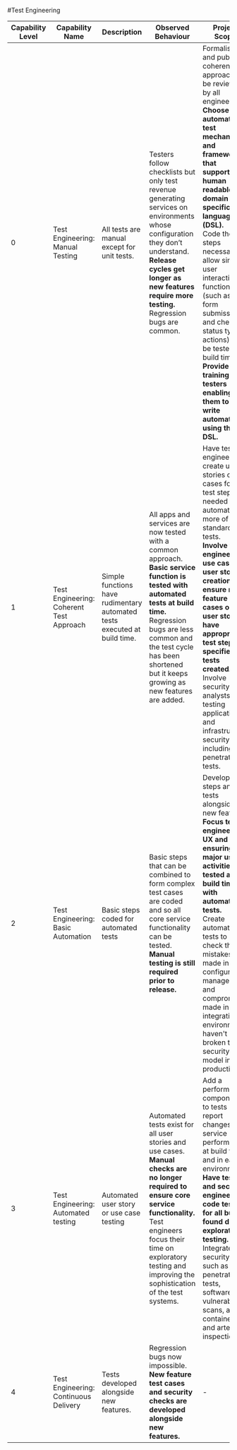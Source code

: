 #Test Engineering

| Capability Level | Capability Name | Description | Observed Behaviour | Project Scope |
|--------|--------|--------|--------|--------|
|0|Test Engineering: Manual Testing|All tests are manual except for unit tests.|Testers follow checklists but only test revenue generating services on environments whose configuration they don’t understand.<br>**Release cycles get longer as new features require more testing.**<br>Regression bugs are common.|Formalise and publish a coherent test approach to be reviewed by all engineers.<br>**Choose an automated test mechanism and framework that supports a human readable domain specific language (DSL).**<br>Code the steps necessary to allow simple user interaction functionality (such as form submission and check status type actions) to be tested at build time.<br>**Provide training to testers enabling them to write automated using the DSL.**|
|1|Test Engineering: Coherent Test Approach|Simple functions have rudimentary automated tests executed at build time.|All apps and services are now tested with a common approach.<br>**Basic service function is tested with automated tests at build time.**<br>Regression bugs are less common and the test cycle has been shortened but it keeps growing as new features are added.|Have test engineers create user stories or use cases for the test steps needed to automate more of the standard tests.<br>**Involve test engineers in use case (or user story) creation to ensure new feature use cases or user stories have appropriate test steps specified or tests created.**<br>Involve security analysts in testing application and infrastructure security, including penetration tests.|
|2|Test Engineering: Basic Automation|Basic steps coded for automated tests|Basic steps that can be combined to form complex test cases are coded and so all core service functionality can be tested.<br>**Manual testing is still required prior to release.**|Develop test steps and tests alongside new features.<br>**Focus test engineers on UX and ensuring all major user activities are tested at build time with automated tests.**<br>Create automated tests to check that mistakes made in configuration management and compromises made in the integration environments haven't broken the security model in production.|
|3|Test Engineering: Automated testing|Automated user story or use case testing|Automated tests exist for all user stories and use cases.<br>**Manual checks are no longer required to ensure core service functionality.**<br>Test engineers focus their time on exploratory testing and improving the sophistication of the test systems.|Add a performance component to tests report changes in service performance at build time and in each environment.<br>**Have test and security engineers code tests for all bugs found during exploratory testing.**<br>Integrate security tests such as penetrations tests, software vulnerability scans, and container and artefact inspection.|
|4|Test Engineering: Continuous Delivery|Tests developed alongside new features.|Regression bugs now impossible.<br>**New feature test cases and security checks are developed alongside new features.**|- |

